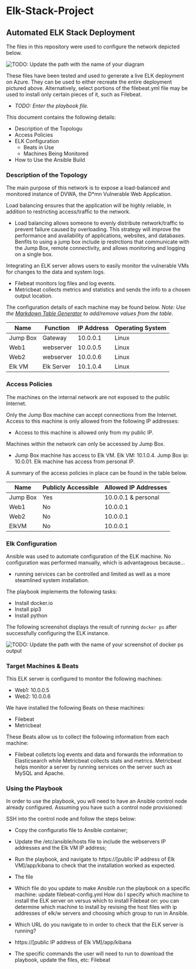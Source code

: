 # Elk-Stack-Project

## Automated ELK Stack Deployment

The files in this repository were used to configure the network depicted below.

![TODO: Update the path with the name of your diagram](Images/diagram_filename.png)

These files have been tested and used to generate a live ELK deployment on Azure. They can be used to either recreate the entire deployment pictured above. Alternatively, select portions of the filebeat.yml file may be used to install only certain pieces of it, such as Filebeat.

  - _TODO: Enter the playbook file._

This document contains the following details:
- Description of the Topologu
- Access Policies
- ELK Configuration
  - Beats in Use
  - Machines Being Monitored
- How to Use the Ansible Build


### Description of the Topology

The main purpose of this network is to expose a load-balanced and monitored instance of DVWA, the D*mn Vulnerable Web Application.

Load balancing ensures that the application will be highly reliable, in addition to restricting access/traffic to the network.
- Load balancing allows someone to evenly distribute network/traffic to prevent failure caused by overloading. This strategy will improve the performance and availability of applications, websites, and databases. Benfits to using a jump box include ip restrctions that communicate with the Jump Box, remote connectivity, and allows monitoring and logging on a single box. 

Integrating an ELK server allows users to easily monitor the vulnerable VMs for changes to the data and system logs.
- Filebeat monitors log files and log events. 
- Metricbeat collects metrics and statistics and sends the info to a chosen output location. 

The configuration details of each machine may be found below.
_Note: Use the [Markdown Table Generator](http://www.tablesgenerator.com/markdown_tables) to add/remove values from the table_.

| Name     | Function | IP Address | Operating System |
|----------|----------|------------|------------------|
| Jump Box | Gateway  | 10.0.0.1   |  Linux           |
| Web1     |webserver | 10.0.0.5   |  Linux           |
| Web2     |webserver | 10.0.0.6   |  Linux           |
| Elk VM   |Elk Server| 10.1.0.4   |  Linux           |

### Access Policies

The machines on the internal network are not exposed to the public Internet. 

Only the Jump Box machine can accept connections from the Internet. Access to this machine is only allowed from the following IP addresses:
- Access to this machine is allowed only from my public IP. 

Machines within the network can only be accessed by Jump Box.
- Jump Box machine has access to Elk VM. Elk VM: 10.1.0.4. Jump Box ip: 10.0.01. Elk machine has access from personal IP. 

A summary of the access policies in place can be found in the table below.

| Name     | Publicly Accessible | Allowed IP Addresses |
|----------|---------------------|----------------------|
| Jump Box | Yes                 | 10.0.0.1 & personal  |
| Web1     | No                  | 10.0.0.1             |
| Web2     | No                  | 10.0.0.1             |
| ElkVM    | No                  | 10.0.0.1             |

### Elk Configuration

Ansible was used to automate configuration of the ELK machine. No configuration was performed manually, which is advantageous because...
- running services can be controlled and limited as well as a more steamlined system installation. 

The playbook implements the following tasks:
- Install docker.io
- Install pip3
- Install python

The following screenshot displays the result of running `docker ps` after successfully configuring the ELK instance.

![TODO: Update the path with the name of your screenshot of docker ps output](Images/docker_ps_output.png)

### Target Machines & Beats
This ELK server is configured to monitor the following machines:
- Web1: 10.0.0.5
- Web2: 10.0.0.6

We have installed the following Beats on these machines:
- Filebeat
- Metricbeat

These Beats allow us to collect the following information from each machine:
- Filebeat colletcts log events and data and forwards the information to Elasticsearch while Metricbeat collects stats and metrics. Metricbeat helps monitor a server by running services on the server such as MySQL and Apache. 

### Using the Playbook
In order to use the playbook, you will need to have an Ansible control node already configured. Assuming you have such a control node provisioned: 

SSH into the control node and follow the steps below:
- Copy the configuratio file to Ansible container;
- Update the /etc/ansible/hosts file to include the webservers IP addresses and the Elk VM IP address; 
- Run the playbook, and navigate to https://[public IP address of Elk VM]/app/kibana to check that the installation worked as expected.
- The file
- Which file do you update to make Ansible run the playbook on a specific machine: update filebeat-config.yml How do I specify which machine to install the ELK server on versus   which to install Filebeat on: you can determine which machine to install by revising the host files with ip addresses of elk/w servers and choosing which group to run in         Ansible. 
- Which URL do you navigate to in order to check that the ELK server is running?
- https://[public IP address of Elk VM]/app/kibana

- The specific commands the user will need to run to download the playbook, update the files, etc:
 Filebeat

 
